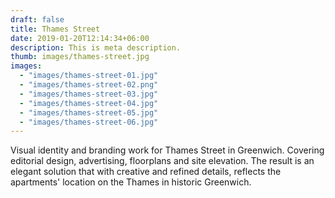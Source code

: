 ```yaml
---
draft: false
title: Thames Street
date: 2019-01-20T12:14:34+06:00
description: This is meta description.
thumb: images/thames-street.jpg
images:
  - "images/thames-street-01.jpg"
  - "images/thames-street-02.png"
  - "images/thames-street-03.jpg"
  - "images/thames-street-04.jpg"
  - "images/thames-street-05.jpg"
  - "images/thames-street-06.jpg"
---
```


Visual identity and branding work for Thames Street in Greenwich. Covering editorial design, advertising, floorplans and site elevation. The result is an elegant solution that with creative and refined details, reflects the apartments' location on the Thames in historic Greenwich.